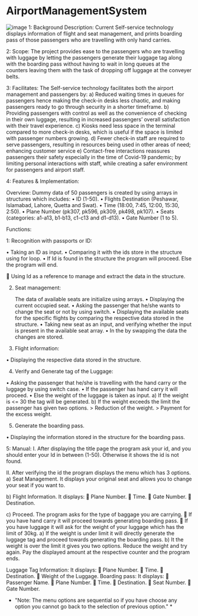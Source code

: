 # AirportManagementSystem
![image](https://user-images.githubusercontent.com/108261815/236044211-53689edf-627e-4dcb-b215-495c88183ce9.png)
1: Background Description:
Current Self-service technology displays information of flight and seat management, and prints boarding pass of those passengers who are travelling with only hand carries.


2: Scope:
The project provides ease to the passengers who are travelling with luggage by letting the passengers generate their luggage tag along with the boarding pass without having to wait in long queues at the counters leaving them with the task of dropping off luggage at the conveyer belts. 

3: Facilitates:
The Self-service technology facilitates both the airport management and passengers by:
a)	Reduced waiting times in queues for passengers hence making the check-in desks less chaotic, and making passengers ready to go through security in a shorter timeframe.
b)	Providing passengers with control as well as the convenience of checking in their own luggage, resulting in increased passengers’ overall satisfaction with their travel experience.
c)	Kiosks need less space in the terminal compared to more check-in desks, which is useful if the space is limited with passenger numbers growing.
d)	Fewer check-in staff are required to serve passengers, resulting in resources being used in other areas of need; enhancing customer service
e)	Contact-free interactions reassures passengers their safety especially in the time of Covid-19 pandemic; by limiting personal interactions with staff, while creating a safer environment for passengers and airport staff.



4: Features & Implementation:

Overview:
Dummy data of 50 passengers is created by using arrays in structures which includes:
•	ID (1-50).
•	Flights Destination (Peshawar, Islamabad, Lahore, Quetta and Swat).
•	Time (18:00, 7:45, 12:00, 15:30, 2:50).
•	Plane Number (pk307, pk596, pk309, pk498, pk107).
•	Seats (categories: a1-a13, b1-b13, c1-c13 and d1-d13).
•	Gate Number (1 to 5).

Functions:

1: Recognition with passports or ID:

•	Taking an ID as input.
•	Comparing it with the ids store in the structure using for loop.
•	If Id is found in the structure the program will proceed.
Else the program will end.

	Using Id as a reference to manage and extract the data in the structure. 

2. Seat management:

	The data of available seats are initialize using arrays.
•	Displaying the current occupied seat.
•	Asking the passenger that he/she wants to change the seat or not by using switch.
•	Displaying the available seats for the specific flights by comparing the respective data stored in the structure.
•	Taking new seat as an input, and verifying whether the input is present in the available seat array.
•	In the by swapping the data the changes are stored.
 
3. Flight information:

•	Displaying the respective data stored in the structure.

4. Verify and Generate tag of the Luggage:

•	Asking the passenger that he/she is travelling with the hand carry or the luggage by using switch case.
•	If the passenger has hand carry it will proceed.
•	Else the weight of the luggage is taken as input.
a)	If the weight is <= 30 the tag will be generated.
b)	If the weight exceeds the limit the passenger has given two options.
 	    > Reduction of the weight.
 	    > Payment for the excess weight.

5. Generate the boarding pass.
		
•	Displaying the information stored in the structure for the boarding pass.

5: Manual:
I.	After displaying the title page the program ask your id, and you should enter your Id in between (1-50). Otherwise it shows the id is not found.

II.	After verifying the id the program displays the menu which has 3 options.
a)	Seat Management.
It displays your original seat and allows you to change your seat if you want to.

b)	Flight Information.
It displays: 
	Plane Number.
	Time.
	Gate Number.
	Destination.

c)	Proceed.
The program asks for the type of baggage you are carrying.
	If you have hand carry it will proceed towards generating boarding pass.
	If you have luggage it will ask for the weight of your luggage which has the limit of 30kg.
a)	If the weight is under limit it will directly generate the luggage tag and proceed towards generating the boarding pass.
b)	It the weight is over the limit it gives you two options.
 	Reduce the weight and try again.
 	Pay the displayed amount at the respective counter and the program ends.


Luggage Tag Information:
It displays:
	Plane Number.
	Time.
	Destination.
	Weight of the Luggage.
Boarding pass:
It displays:
	Passenger Name.
	Plane Number.
	Time.
	Destination.
	Seat Number.
	Gate Number.
* "Note: The menu options are sequential so if you have choose any option you cannot go back to the selection of previous option." *
